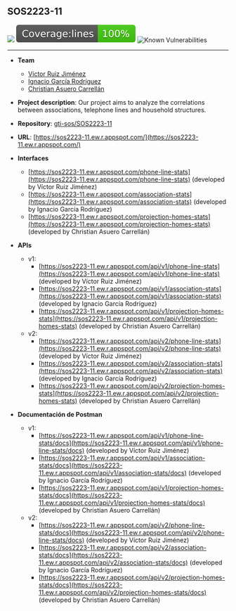 ## SOS2223-11

![](https://img.shields.io/badge/Powered%20by-Svelte-orange)
<img alt="Coverage Status" src="/coverage/badge-lines.svg">
![Known Vulnerabilities](https://snyk.io/test/github/gti-sos/SOS2223-11/badge.svg)

-------------------------
- **Team**
   - [Víctor Ruiz Jiménez](https://github.com/vicruijim)
   - [Ignacio García Rodríguez](https://github.com/ign13101)
   - [Christian Asuero Carrellán](https://github.com/chrasucar342)
- **Project description**: Our project aims to analyze the correlations between associations, telephone lines and household structures.

- **Repository**: [gti-sos/SOS2223-11](https://github.com/gti-sos/SOS2223-11)

- **URL**: [https://sos2223-11.ew.r.appspot.com/](https://sos2223-11.ew.r.appspot.com/)

- **Interfaces**
   - [https://sos2223-11.ew.r.appspot.com/phone-line-stats](https://sos2223-11.ew.r.appspot.com/phone-line-stats) (developed by Víctor Ruiz Jiménez)
   - [https://sos2223-11.ew.r.appspot.com/association-stats](https://sos2223-11.ew.r.appspot.com/association-stats) (developed by Ignacio García Rodríguez)
   - [https://sos2223-11.ew.r.appspot.com/projection-homes-stats](https://sos2223-11.ew.r.appspot.com/projection-homes-stats) (developed by Christian Asuero Carrellán)

- **APIs**
   - v1:
      - [https://sos2223-11.ew.r.appspot.com/api/v1/phone-line-stats](https://sos2223-11.ew.r.appspot.com/api/v1/phone-line-stats) (developed by Víctor Ruiz Jiménez) 
      - [https://sos2223-11.ew.r.appspot.com/api/v1/association-stats](https://sos2223-11.ew.r.appspot.com/api/v1/association-stats) (developed by Ignacio García Rodríguez) 
      - [https://sos2223-11.ew.r.appspot.com/api/v1/projection-homes-stats](https://sos2223-11.ew.r.appspot.com/api/v1/projection-homes-stats) (developed by Christian Asuero Carrellán) 
   - v2:
      - [https://sos2223-11.ew.r.appspot.com/api/v2/phone-line-stats](https://sos2223-11.ew.r.appspot.com/api/v2/phone-line-stats) (developed by Víctor Ruiz Jiménez) 
      - [https://sos2223-11.ew.r.appspot.com/api/v2/association-stats](https://sos2223-11.ew.r.appspot.com/api/v2/association-stats) (developed by Ignacio García Rodríguez) 
      - [https://sos2223-11.ew.r.appspot.com/api/v2/projection-homes-stats](https://sos2223-11.ew.r.appspot.com/api/v2/projection-homes-stats) (developed by Christian Asuero Carrellán)

- **Documentación de Postman**
   - v1:
      - [https://sos2223-11.ew.r.appspot.com/api/v1/phone-line-stats/docs](https://sos2223-11.ew.r.appspot.com/api/v1/phone-line-stats/docs) (developed by Víctor Ruiz Jiménez) 
      - [https://sos2223-11.ew.r.appspot.com/api/v1/association-stats/docs](https://sos2223-11.ew.r.appspot.com/api/v1/association-stats/docs) (developed by Ignacio García Rodríguez) 
      - [https://sos2223-11.ew.r.appspot.com/api/v1/projection-homes-stats/docs](https://sos2223-11.ew.r.appspot.com/api/v1/projection-homes-stats/docs) (developed by Christian Asuero Carrellán) 
   - v2:
      - [https://sos2223-11.ew.r.appspot.com/api/v2/phone-line-stats/docs](https://sos2223-11.ew.r.appspot.com/api/v2/phone-line-stats/docs) (developed by Víctor Ruiz Jiménez) 
      - [https://sos2223-11.ew.r.appspot.com/api/v2/association-stats/docs](https://sos2223-11.ew.r.appspot.com/api/v2/association-stats/docs) (developed by Ignacio García Rodríguez) 
      - [https://sos2223-11.ew.r.appspot.com/api/v2/projection-homes-stats/docs](https://sos2223-11.ew.r.appspot.com/api/v2/projection-homes-stats/docs) (developed by Christian Asuero Carrellán)
